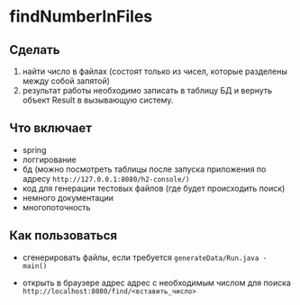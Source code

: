 # findNumberInFiles

## Сделать
1. найти число в файлах (состоят только из чисел, которые разделены между собой запятой)
2. результат работы необходимо записать в таблицу БД и вернуть объект Result в вызывающую систему.

## Что включает
- spring
- логгирование
- бд (можно посмотреть таблицы после запуска приложения по адресу  ```http://127.0.0.1:8080/h2-console/)```
- код для генерации тестовых файлов (где будет происходить поиск)
- немного документации
- многопоточность

## Как пользоваться
- сгенерировать файлы, если требуется 
```generateData/Run.java - main()```

- открыть в браузере адрес адрес с необходимым числом для поиска
```http://localhost:8080/find/<вставить_число>```